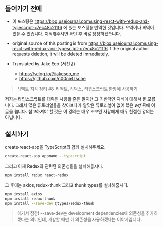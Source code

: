 ## 들어가기 전에

- 이 포스팅은 https://blog.usejournal.com/using-react-with-redux-and-typescript-c7ec48c211f6 에 있는 포스팅을 번역한 것입니다. 오역이나 의역이 있을 수 있습니다. 지적해주시면 확인 후 바로 정정하겠습니다.

- original source of this posting is from https://blog.usejournal.com/using-react-with-redux-and-typescript-c7ec48c211f6 If the original author requests deletion, it will be deleted immediately.

- Translated by Jake Seo (서진규)

	- https://velog.io/@jakeseo_me
	- https://github.com/n00nietzsche
    
> 리액트 지식 정리 #8, 리액트, 리덕스, 타입스크립트 한방에 사용하기

저자는 타입스크립트를 대략은 사용할 줄은 알지만 그 기반적인 지식에 대해서 잘 모릅니다. 그래서 많은 튜토리얼들을 찾아보다가 알맞은 튜토리얼이 없어 많은 *wtf* 뒤에 이 글을 씁니다. 참고하셔야 할 것은 이 강의는 매우 초보인 사람에게 매우 친절한 강의는 아닙니다.

## 설치하기

create-react-app을 TypeScript와 함께 설치해주세요.

```bash
create-react-app appname --typescript
```

그리고 이제 Redux와 관련된 의존성들을 설치해줍시다.

```bash
npm install redux react-redux
```

그 후에는 axios, redux-thunk 그리고 thunk types를 설치해줍시다.

```bash
npm install axios
npm install redux-thunk
npm install --save-dev @types/redux-thunk
```

> 여기서 잠깐! --save-dev는 development dependencies에 의존성을 추가하겠다는 의미인데, 개발할 때만 이 의존성을 사용하겠다는 이야기입니다.

